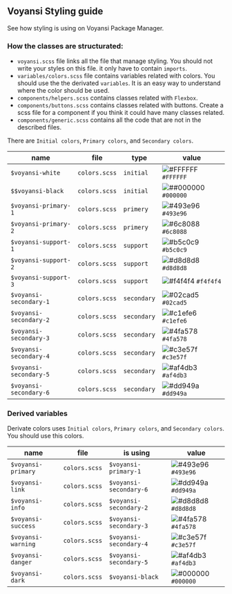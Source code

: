 ## Voyansi Styling guide

See how styling is using on Voyansi Package Manager.

### How the classes are structurated:

- `voyansi.scss` file links all the file that manage styling. You should not write your styles on this file. it only have to contain `imports`.
- `variables/colors.scss` file contains variables related with colors. You should use the the derivated `variables`. It is an easy way to understand where the color should be used.
- `components/helpers.scss` contains classes related with `Flexbox`.
- `components/buttons.scss` contains classes related with buttons. Create a scss file for a component if you think it could have many classes related.
- `components/generic.scss` contains all the code that are not in the described files.

There are `Initial colors`, `Primary colors`, and `Secondary colors`.

| name                   | file          | type        | value                                                                       |
| ---------------------- | ------------- | ----------- | --------------------------------------------------------------------------- |
| `$voyansi-white`       | `colors.scss` | `initial`   | ![#FFFFFF](https://via.placeholder.com/15/FFFFFF/000000?text=+) `#FFFFFF`   |
| `$$voyansi-black`      | `colors.scss` | `initial`   | ![##000000](https://via.placeholder.com/15/#000000/000000?text=+) `#000000` |
| `$voyansi-primary-1`   | `colors.scss` | `primery`   | ![#493e96](https://via.placeholder.com/15/493e96/000000?text=+) `#493e96`   |
| `$voyansi-primary-2`   | `colors.scss` | `primery`   | ![#6c8088](https://via.placeholder.com/15/6c8088/000000?text=+) `#6c8088`   |
| `$voyansi-support-1`   | `colors.scss` | `support`   | ![#b5c0c9](https://via.placeholder.com/15/b5c0c9/000000?text=+) `#b5c0c9`   |
| `$voyansi-support-2`   | `colors.scss` | `support`   | ![#d8d8d8](https://via.placeholder.com/15/d8d8d8/000000?text=+) `#d8d8d8`   |
| `$voyansi-support-3`   | `colors.scss` | `support`   | ![#f4f4f4](https://via.placeholder.com/15/f4f4f4/000000?text=+) `#f4f4f4`   |
| `$voyansi-secondary-1` | `colors.scss` | `secondary` | ![#02cad5](https://via.placeholder.com/15/02cad5/000000?text=+) `#02cad5`   |
| `$voyansi-secondary-2` | `colors.scss` | `secondary` | ![#c1efe6](https://via.placeholder.com/15/c1efe6/000000?text=+) `#c1efe6`   |
| `$voyansi-secondary-3` | `colors.scss` | `secondary` | ![#4fa578](https://via.placeholder.com/15/4fa578/000000?text=+) `#4fa578`   |
| `$voyansi-secondary-4` | `colors.scss` | `secondary` | ![#c3e57f](https://via.placeholder.com/15/c3e57f/000000?text=+) `#c3e57f`   |
| `$voyansi-secondary-5` | `colors.scss` | `secondary` | ![#af4db3](https://via.placeholder.com/15/af4db3/000000?text=+) `#af4db3`   |
| `$voyansi-secondary-6` | `colors.scss` | `secondary` | ![#dd949a](https://via.placeholder.com/15/dd949a/000000?text=+) `#dd949a`   |

### Derived variables

Derivate colors uses `Initial colors`, `Primary colors`, and `Secondary colors`. You should use this colors.

| name               | file          | is using               | value                                                                     |
| ------------------ | ------------- | ---------------------- | ------------------------------------------------------------------------- |
| `$voyansi-primary` | `colors.scss` | `$voyansi-primary-1`   | ![#493e96](https://via.placeholder.com/15/493e96/000000?text=+) `#493e96` |
| `$voyansi-link`    | `colors.scss` | `$voyansi-secondary-6` | ![#dd949a](https://via.placeholder.com/15/dd949a/000000?text=+) `#dd949a` |
| `$voyansi-info`    | `colors.scss` | `$voyansi-secondary-2` | ![#d8d8d8](https://via.placeholder.com/15/d8d8d8/000000?text=+) `#d8d8d8` |
| `$voyansi-success` | `colors.scss` | `$voyansi-secondary-3` | ![#4fa578](https://via.placeholder.com/15/4fa578/000000?text=+) `#4fa578` |
| `$voyansi-warning` | `colors.scss` | `$voyansi-secondary-4` | ![#c3e57f](https://via.placeholder.com/15/c3e57f/000000?text=+) `#c3e57f` |
| `$voyansi-danger`  | `colors.scss` | `$voyansi-secondary-5` | ![#af4db3](https://via.placeholder.com/15/af4db3/000000?text=+) `#af4db3` |
| `$voyansi-dark`    | `colors.scss` | `$voyansi-black`       | ![#000000](https://via.placeholder.com/15/000000/000000?text=+) `#000000` |

